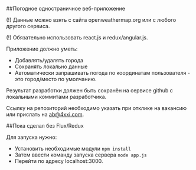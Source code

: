 ##Погодное одностраничное веб-приложение

(!) Данные можно взять с сайта openweathermap.org или с любого другого сервиса.

(!) Обязательно использовать react.js и redux/angular.js.

Приложение должно уметь:

* Добавлять/удалять города
* Сохранять локально данные
* Автоматически запрашивать погода по координатам пользователя - это город/место по умолчанию.

Результат разработки должен быть сохранён на сервисе github с локальными коммитами разработчика.

Ссылку на репозиторий необходимо указать при отклике на вакансию или прислать на ab@4xxi.com.

##Пока сделал без Flux/Redux

Для запуска нужно:

* Установить необходимые модули ```npm install```
* Затем ввести команду запуска сервера ```node app.js```
* Перейти по адресу localhost:3000.
